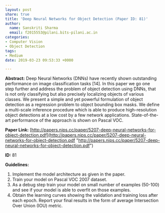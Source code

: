 ```yaml
---
layout: post
share: true
title: 'Deep Neural Networks for Object Detection (Paper ID: 81)'
author:
  name: Sanskriti Sharma
  email: f2015553@pilani.bits-pilani.ac.in
categories:
- Computer Vision
- Object Detection
tags:
- Medium
date: 2019-03-23 09:53:33 +0000

---
```

**Abstract:** Deep Neural Networks (DNNs) have recently shown outstanding performance on image classification tasks \[14\]. In this paper we go one step further and address the problem of object detection using DNNs, that is not only classifying but also precisely localizing objects of various classes. We present a simple and yet powerful formulation of object detection as a regression problem to object bounding box masks. We define a multi-scale inference procedure which is able to produce high-resolution object detections at a low cost by a few network applications. State-of-the-art performance of the approach is shown on Pascal VOC.

**Paper Link:** [http://papers.nips.cc/paper/5207-deep-neural-networks-for-object-detection.pdf](http://papers.nips.cc/paper/5207-deep-neural-networks-for-object-detection.pdf "http://papers.nips.cc/paper/5207-deep-neural-networks-for-object-detection.pdf")

**ID:** 81

**Guidelines:**

1. Implement the model architecture as given in the paper.
2. Train your model on Pascal VOC 2007 dataset.
3. As a debug step train your model on small number of examples (50-100) and see if your model is able to overfit on those examples.
4. Obtain the learning curves showing the validation and training loss after each epoch. Report your final results in the form of average Intersection Over Union (IOU) metric.
